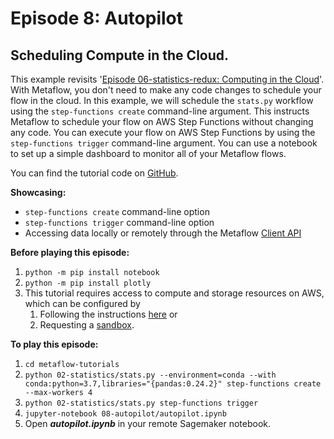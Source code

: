 # Episode 8: Autopilot

## Scheduling Compute in the Cloud.

This example revisits '[Episode 06-statistics-redux: Computing in the Cloud](episode06.md)'. With Metaflow, you don't need to make any code changes to schedule your flow in the cloud. In this example, we will schedule the `stats.py` workflow using the `step-functions create` command-line argument. This instructs Metaflow to schedule your flow on AWS Step Functions without changing any code. You can execute your flow on AWS Step Functions by using the `step-functions trigger` command-line argument. You can use a notebook to set up a simple dashboard to monitor all of your Metaflow flows.

You can find the tutorial code on [GitHub](https://github.com/Netflix/metaflow/tree/master/metaflow/tutorials/08-autopilot).

**Showcasing:**

- `step-functions create` command-line option
- `step-functions trigger` command-line option
- Accessing data locally or remotely through the Metaflow [Client API](../../../metaflow/client.md)

**Before playing this episode:**

1. `python -m pip install notebook`
2. `python -m pip install plotly`
3. This tutorial requires access to compute and storage resources on AWS, which can be configured by
   1. Following the instructions [here](https://outerbounds.com/docs/admin/metaflow-on-aws/deployment-guide) or
   2. Requesting a [sandbox](../../../metaflow-on-aws/metaflow-sandbox).

**To play this episode:**

1. `cd metaflow-tutorials`
2. `python 02-statistics/stats.py --environment=conda --with conda:python=3.7,libraries="{pandas:0.24.2}" step-functions create --max-workers 4`
3. `python 02-statistics/stats.py step-functions trigger`
4. `jupyter-notebook 08-autopilot/autopilot.ipynb`
5. Open _**autopilot.ipynb**_ in your remote Sagemaker notebook.
